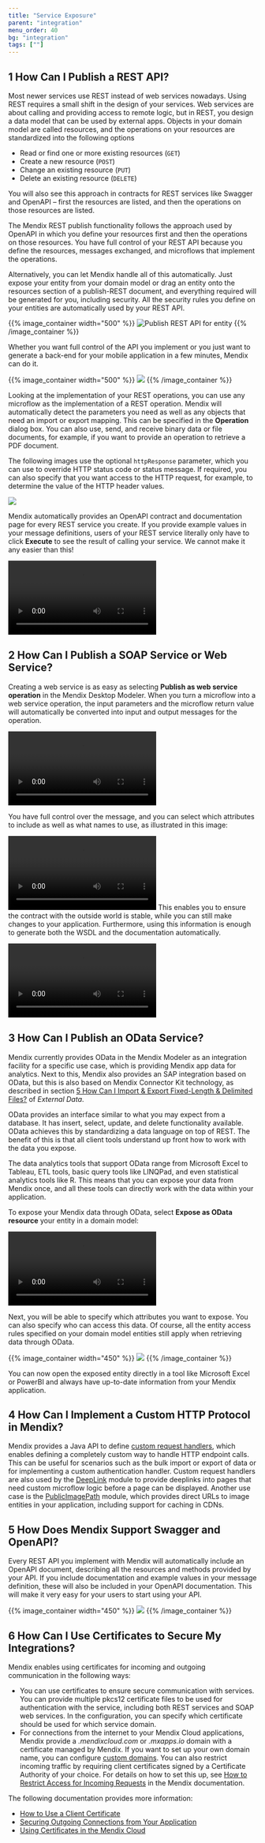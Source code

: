 ```yaml
---
title: "Service Exposure"
parent: "integration"
menu_order: 40
bg: "integration"
tags: [""]
---
```


## 1 How Can I Publish a REST API?

Most newer services use REST instead of web services nowadays. Using REST requires a small shift in the design of your services. Web services are about calling and providing access to remote logic, but in REST, you design a data model that can be used by external apps. Objects in your domain model are called resources, and the operations on your resources are standardized into the following options

* Read or find one or more existing resources (`GET`)
* Create a new resource (`POST`)
* Change an existing resource (`PUT`)
* Delete an existing resource (`DELETE`)

You will also see this approach in contracts for REST services like Swagger and OpenAPI – first the resources are listed, and then the operations on those resources are listed.

The Mendix REST publish functionality follows the approach used by OpenAPI in which you define your resources first and then the operations on those resources. You have full control of your REST API because you define the resources, messages exchanged, and microflows that implement the operations.

Alternatively, you can let Mendix handle all of this automatically. Just expose your entity from your domain model or drag an entity onto the resources section of a publish-REST document, and everything required will be generated for you, including security. All the security rules you define on your entities are automatically used by your REST API.

{{% image_container width="500" %}}
![Publish REST API for entity](attachments/rest_publish_entity_api.gif)
{{% /image_container %}}

Whether you want full control of the API you implement or you just want to generate a back-end for your mobile application in a few minutes, Mendix can do it.

{{% image_container width="500" %}}
![](attachments/rest-publish-post-example.png)
{{% /image_container %}}

Looking at the implementation of your REST operations, you can use any microflow as the implementation of a REST operation. Mendix will automatically detect the parameters you need as well as any objects that need an import or export mapping. This can be specified in the **Operation** dialog box. You can also use, send, and receive binary data or file documents, for example, if you want to provide an operation to retrieve a PDF document.

The following images use the optional `httpResponse` parameter, which you can use to override HTTP status code or status message. If required, you can also specify that you want access to the HTTP request, for example, to determine the value of the HTTP header values.

![](attachments/get-order-rest-example-mf.png)

Mendix automatically provides an OpenAPI contract and documentation page for every REST service you create. If you provide example values in your message definitions, users of your REST service literally only have to click **Execute** to see the result of calling your service. We cannot make it any easier than this!

<video controls src="attachments/PublishREST.mp4">VIDEO</video>

## 2 How Can I Publish a SOAP Service or Web Service?

Creating a web service is as easy as selecting **Publish as web service operation** in the Mendix Desktop Modeler.  When you turn a microflow into a web service operation, the input parameters and the microflow return value will automatically be converted into input and output messages for the operation.

<video controls src="attachments/Integration_PublishWebService-1.mp4">VIDEO</video>

You have full control over the message, and you can select which attributes to include as well as what names to use, as illustrated in this image:

<video controls src="attachments/Integration_ExposingParameters.mp4">VIDEO</video>
This enables you to ensure the contract with the outside world is stable, while you can still make changes to your application. Furthermore, using this information is enough to generate both the WSDL and the documentation automatically.

<video controls src="attachments/Integration_PublishMultipleWebServices.mp4">VIDEO</video>

## 3 How Can I Publish an OData Service?

Mendix currently provides OData in the Mendix Modeler as an integration facility for a specific use case, which is providing Mendix app data for analytics. Next to this, Mendix also provides an SAP integration based on OData, but this is also based on Mendix Connector Kit technology, as described in section [5 How Can I Import & Export Fixed-Length & Delimited Files?](importing-data#fixed-length) of *External Data*.

OData provides an interface similar to what you may expect from a database. It has insert, select, update, and delete functionality available. OData achieves this by standardizing a data language on top of REST. The benefit of this is that all client tools understand up front how to work with the data you expose.

The data analytics tools that support OData range from Microsoft Excel to Tableau, ETL tools, basic query tools like LINQPad, and even statistical analytics tools like R. This means that you can expose your data from Mendix once, and all these tools can directly work with the data within your application.

To expose your Mendix data through OData, select **Expose as OData resource** your entity in a domain model:

<video controls src="attachments/Integration_PublishODataService.mp4">VIDEO</video>

Next, you will be able to specify which attributes you want to expose. You can also specify who can access this data. Of course, all the entity access rules specified on your domain model entities still apply when retrieving data through OData.

{{% image_container width="450" %}}
![](attachments/odata-published-service.png)
{{% /image_container %}}

You can now open the exposed entity directly in a tool like Microsoft Excel or PowerBI and always have up-to-date information from your Mendix application.

## 4 How Can I Implement a Custom HTTP Protocol in Mendix?

Mendix provides a Java API to define [custom request handlers](https://www.mendix.com/blog/requesthandlers-at-your-service/), which enables defining a completely custom way to handle HTTP endpoint calls. This can be useful for scenarios such as the bulk import or export of data or for implementing a custom authentication handler. Custom request handlers are also used by the [DeepLink](https://appstore.home.mendix.com/link/app/43/Mendix/Deep-link-module) module to provide deeplinks into pages that need custom microflow logic before a page can be displayed. Another use case is the [PublicImagePath](https://appstore.home.mendix.com/link/app/54112/) module, which provides direct URLs to image entities in your application, including support for caching in CDNs.

## 5 How Does Mendix Support Swagger and OpenAPI?

Every REST API you implement with Mendix will automatically include an OpenAPI document, describing all the resources and methods provided by your API. If you include documentation and example values in your message definition, these will also be included in your OpenAPI documentation. This will make it very easy for your users to start using your API.

{{% image_container width="450" %}}
![](attachments/swagger-documentation.png)
{{% /image_container %}}

## 6 How Can I Use Certificates to Secure My Integrations?

Mendix enables using certificates for incoming and outgoing communication in the following ways:

* You can use certificates to ensure secure communication with services. You can provide multiple pkcs12 certificate files to be used for authentication with the service, including both REST services and SOAP web services. In the configuration, you can specify which certificate should be used for which service domain.
* For connections from the internet to your Mendix Cloud applications, Mendix provide a *.mendixcloud.com* or *.mxapps.io* domain with a certificate managed by Mendix. If you want to set up your own domain name, you can configure [custom domains](https://docs.mendix.com/developerportal/howto/custom-domains). You can also restrict incoming traffic by requiring client certificates signed by a Certificate Authority of your choice. For details on how to set this up, see [How to Restrict Access for Incoming Requests](https://docs.mendix.com/deployment/mendixcloud/access-restrictions) in the Mendix documentation.

The following documentation provides more information:

* [How to Use a Client Certificate](https://docs.mendix.com/howto/integration/use-a-client-certificate)
* [Securing Outgoing Connections from Your Application](https://docs.mendix.com/deployment/mendixcloud/securing-outgoing-connections-from-your-application)
* [Using Certificates in the Mendix Cloud](https://docs.mendix.com/deployment/mendixcloud/certificates)
